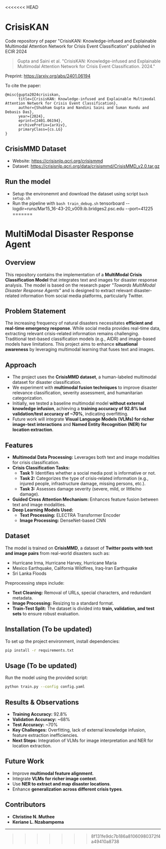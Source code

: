 <<<<<<< HEAD
# CrisisKAN
Code repository of paper "CrisisKAN: Knowledge-infused and Explainable Multimodal Attention Network for Crisis Event Classification" published in ECIR 2024


> Gupta and Saini et al. "CrisisKAN: Knowledge-infused and Explainable Multimodal Attention Network for Crisis Event Classification. 2024."

Preprint: https://arxiv.org/abs/2401.06194

To cite the paper:
```
@misc{gupta2024crisiskan,
      title={CrisisKAN: Knowledge-infused and Explainable Multimodal Attention Network for Crisis Event Classification}, 
      author={Shubham Gupta and Nandini Saini and Suman Kundu and Debasis Das},
      year={2024},
      eprint={2401.06194},
      archivePrefix={arXiv},
      primaryClass={cs.LG}
}
```
## CrisisMMD Dataset
* Website: https://crisisnlp.qcri.org/crisismmd
* Dataset: https://crisisnlp.qcri.org/data/crisismmd/CrisisMMD_v2.0.tar.gz

## Run the model
* Setup the environemnt and download the dataset using script  `bash setup.sh`
* Run the pipeline with `bash train_debug.sh`
tensorboard --logdir=runs/Mar15_16-43-20_v009.ib.bridges2.psc.edu --port=41225
=======
# MultiModal Disaster Response Agent

## Overview
This repository contains the implementation of a **MultiModal Crisis Classification Model** that integrates text and images for disaster response analysis. The model is based on the research paper *"Towards MultiModal Disaster Response Agents"* and is designed to extract relevant disaster-related information from social media platforms, particularly Twitter.

## Problem Statement
The increasing frequency of natural disasters necessitates **efficient and real-time emergency response**. While social media provides real-time data, extracting relevant crisis-related information remains challenging. Traditional text-based classification models (e.g., AIDR) and image-based models have limitations. This project aims to enhance **situational awareness** by leveraging multimodal learning that fuses text and images.

## Approach
- The project uses the **CrisisMMD dataset**, a human-labeled multimodal dataset for disaster classification.
- We experiment with **multimodal fusion techniques** to improve disaster relevance classification, severity assessment, and humanitarian categorization.
- Initially, we tested a baseline multimodal model **without external knowledge infusion**, achieving a **training accuracy of 92.8% but validation/test accuracy of ~70%**, indicating overfitting.
- Future work will integrate **Visual Language Models (VLMs) for richer image-text interactions** and **Named Entity Recognition (NER) for location extraction**.

## Features
- **Multimodal Data Processing:** Leverages both text and image modalities for crisis classification.
- **Crisis Classification Tasks:**
  - **Task 1:** Identifies whether a social media post is informative or not.
  - **Task 2:** Categorizes the type of crisis-related information (e.g., injured people, infrastructure damage, missing persons, etc.).
  - **Task 3:** Assesses damage severity (severe, mild, or little/no damage).
- **Guided Cross Attention Mechanism:** Enhances feature fusion between text and image modalities.
- **Deep Learning Models Used:**
  - **Text Processing:** ELECTRA Transformer Encoder
  - **Image Processing:** DenseNet-based CNN

## Dataset
The model is trained on **CrisisMMD**, a dataset of **Twitter posts with text and image pairs** from real-world disasters such as:
- Hurricane Irma, Hurricane Harvey, Hurricane Maria
- Mexico Earthquake, California Wildfires, Iraq-Iran Earthquake
- Sri Lanka Floods

Preprocessing steps include:
- **Text Cleaning:** Removal of URLs, special characters, and redundant metadata.
- **Image Processing:** Resizing to a standard format.
- **Train-Test Split:** The dataset is divided into **train, validation, and test sets** to ensure robust evaluation.

## Installation (To be updated)
To set up the project environment, install dependencies:
```bash
pip install -r requirements.txt
```

## Usage (To be updated)
Run the model using the provided script:
```bash
python train.py --config config.yaml
```

## Results & Observations
- **Training Accuracy:** 92.8%
- **Validation Accuracy:** ~68%
- **Test Accuracy:** ~70%
- **Key Challenges:** Overfitting, lack of external knowledge infusion, feature extraction inefficiencies.
- **Next Steps:** Integration of VLMs for image interpretation and NER for location extraction.

## Future Work
- Improve **multimodal feature alignment**.
- Integrate **VLMs for richer image context**.
- Use **NER to extract and map disaster locations**.
- Enhance **generalization across different crisis types**.

## Contributors
- **Christine N. Muthee**
- **Keriane L. Nzabampema** 



---

>>>>>>> 8f131fe9dc7b186a81060980372f4a49410a8738
